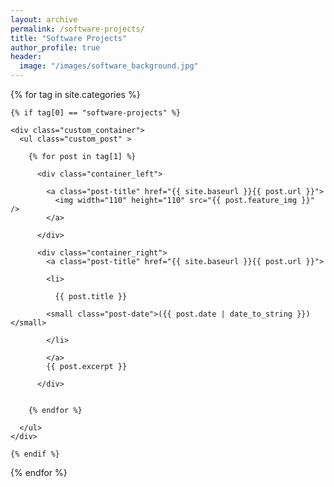 ```yaml
---
layout: archive
permalink: /software-projects/
title: "Software Projects"
author_profile: true
header:
  image: "/images/software_background.jpg"
---
```



<div class="tags-expo-section">

  {% for tag in site.categories %}

    {% if tag[0] == "software-projects" %}

    <div class="custom_container">
      <ul class="custom_post" >

        {% for post in tag[1] %}

          <div class="container_left">

            <a class="post-title" href="{{ site.baseurl }}{{ post.url }}">
              <img width="110" height="110" src="{{ post.feature_img }}" />
            </a>

          </div>

          <div class="container_right">
            <a class="post-title" href="{{ site.baseurl }}{{ post.url }}">

            <li>

              {{ post.title }}

            <small class="post-date">({{ post.date | date_to_string }})</small>

            </li>

            </a>
            {{ post.excerpt }} 

          </div>


        {% endfor %}

      </ul>
    </div>

    {% endif %}

  {% endfor %}

</div>

